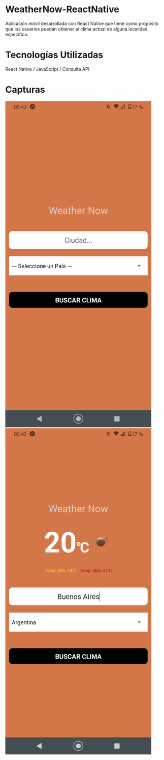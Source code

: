 # WeatherNow-ReactNative
Aplicación móvil desarrollada con React Native que tiene como propósito que los usuarios puedan obtener el clima actual de alguna localidad especifica.

# Tecnologías Utilizadas
React Native / JavaScript / Consulta API

# Capturas
![alt text](https://github.com/MartinLaRosa27/WeatherNow-ReactNative/blob/main/resources/captura1.png?raw=true)
![alt text](https://github.com/MartinLaRosa27/WeatherNow-ReactNative/blob/main/resources/captura2.png?raw=true)
